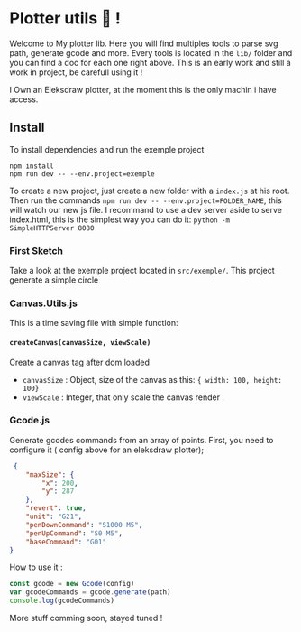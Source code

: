 # Plotter utils 🐝 !
Welcome to My plotter lib. Here you will find multiples tools to parse svg path, generate gcode and more. 
Every tools is located in the `lib/` folder and you can find a doc for each one right above. 
This is an early work and still a work in project, be carefull using it ! 

I Own an Eleksdraw plotter, at the moment this is the only machin i have access. 
## Install 

To install dependencies and run the exemple project 
```shell
npm install 
npm run dev -- --env.project=exemple
```

To create a new project, just create a new folder with a `index.js` at his root.
Then run the commands `npm run dev -- --env.project=FOLDER_NAME`, this will watch our new js file.
I recommand to use a dev server aside to serve index.html, this is the simplest way you can do it: `python -m SimpleHTTPServer 8080`

### First Sketch 
Take a look at the exemple project located in `src/exemple/`. This project generate a simple circle

### Canvas.Utils.js
This is a time saving file with simple function:

#### `createCanvas(canvasSize, viewScale)`
Create a canvas tag after dom loaded

* `canvasSize` : Object, size of the canvas as this:  `{ width: 100, height: 100}`
* `viewScale` : Integer, that only scale the canvas render .

### Gcode.js

Generate gcodes commands from an array of points. First, you need to configure it ( config above for an eleksdraw plotter);
```json
 {
	"maxSize": {
		"x": 200,
		"y": 287
	},
	"revert": true,
	"unit": "G21",
	"penDownCommand": "S1000 M5",
	"penUpCommand": "S0 M5",
	"baseCommand": "G01"
}
```

How to use it : 
```javascript
const gcode = new Gcode(config)
var gcodeCommands = gcode.generate(path)
console.log(gcodeCommands) 
```

More stuff comming soon, stayed tuned ! 


